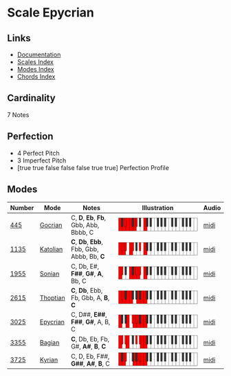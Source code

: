 # Scale Epycrian

## Links

- [Documentation](index.md)
- [Scales Index](Scales.md)
- [Modes Index](Modes.md)
- [Chords Index](Chords.md)

## Cardinality

7 Notes

## Perfection

- 4 Perfect Pitch
- 3 Imperfect Pitch
- [true true false false false true true] Perfection Profile

## Modes

| Number | Mode | Notes | Illustration | Audio |
|--------|------|-------|--------------|-------|
| [445](https://ianring.com/musictheory/scales/445) | [Gocrian](ModeGocrian.md) | C, **D**, **Eb**, **Fb**, Gbb, Abb, Bbbb, C | ![CNaturalGocrian](ModeCNaturalGocrian.png) | [midi](https://github.com/edipermadi/music/blob/main/docs/ModeCNaturalGocrian.mid?raw=true) | 
| [1135](https://ianring.com/musictheory/scales/1135) | [Katolian](ModeKatolian.md) | **C**, **Db**, **Ebb**, Fbb, Gbb, Abbb, Bb, **C** | ![CNaturalKatolian](ModeCNaturalKatolian.png) | [midi](https://github.com/edipermadi/music/blob/main/docs/ModeCNaturalKatolian.mid?raw=true) | 
| [1955](https://ianring.com/musictheory/scales/1955) | [Sonian](ModeSonian.md) | C, Db, E#, **F##**, **G#**, **A**, Bb, C | ![CNaturalSonian](ModeCNaturalSonian.png) | [midi](https://github.com/edipermadi/music/blob/main/docs/ModeCNaturalSonian.mid?raw=true) | 
| [2615](https://ianring.com/musictheory/scales/2615) | [Thoptian](ModeThoptian.md) | **C**, **Db**, Ebb, Fb, Gbb, A, **B**, **C** | ![CNaturalThoptian](ModeCNaturalThoptian.png) | [midi](https://github.com/edipermadi/music/blob/main/docs/ModeCNaturalThoptian.mid?raw=true) | 
| [3025](https://ianring.com/musictheory/scales/3025) | [Epycrian](ModeEpycrian.md) | C, D##, **E##**, **F##**, **G#**, A, B, C | ![CNaturalEpycrian](ModeCNaturalEpycrian.png) | [midi](https://github.com/edipermadi/music/blob/main/docs/ModeCNaturalEpycrian.mid?raw=true) | 
| [3355](https://ianring.com/musictheory/scales/3355) | [Bagian](ModeBagian.md) | **C**, Db, Eb, Fb, G#, **A#**, **B**, **C** | ![CNaturalBagian](ModeCNaturalBagian.png) | [midi](https://github.com/edipermadi/music/blob/main/docs/ModeCNaturalBagian.mid?raw=true) | 
| [3725](https://ianring.com/musictheory/scales/3725) | [Kyrian](ModeKyrian.md) | C, D, Eb, F##, **G##**, **A#**, **B**, C | ![CNaturalKyrian](ModeCNaturalKyrian.png) | [midi](https://github.com/edipermadi/music/blob/main/docs/ModeCNaturalKyrian.mid?raw=true) | 
